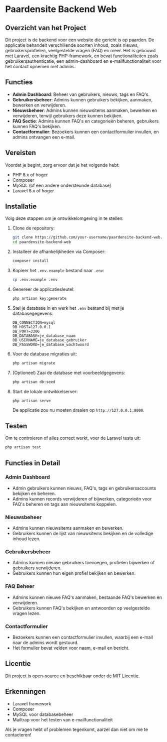# Paardensite Backend Web

## Overzicht van het Project

Dit project is de backend voor een website die gericht is op paarden. De applicatie behandelt verschillende soorten inhoud, zoals nieuws, gebruikersprofielen, veelgestelde vragen (FAQ) en meer. Het is gebouwd met Laravel, een krachtig PHP-framework, en bevat functionaliteiten zoals gebruikersauthenticatie, een admin-dashboard en e-mailfunctionaliteit voor het contact opnemen met admins.

## Functies

- **Admin Dashboard**: Beheer van gebruikers, nieuws, tags en FAQ's.
- **Gebruikersbeheer**: Admins kunnen gebruikers bekijken, aanmaken, bewerken en verwijderen.
- **Nieuwsbeheer**: Admins kunnen nieuwsitems aanmaken, bewerken en verwijderen, terwijl gebruikers deze kunnen bekijken.
- **FAQ Sectie**: Admins kunnen FAQ's en categorieën beheren, gebruikers kunnen FAQ's bekijken.
- **Contactformulier**: Bezoekers kunnen een contactformulier invullen, en admins ontvangen een e-mail.

## Vereisten

Voordat je begint, zorg ervoor dat je het volgende hebt:

- PHP 8.x of hoger
- Composer
- MySQL (of een andere ondersteunde database)
- Laravel 8.x of hoger

## Installatie

Volg deze stappen om je ontwikkelomgeving in te stellen:

1. Clone de repository:
   ```bash
   git clone https://github.com/your-username/paardensite-backend-web.git
   cd paardensite-backend-web
   ```
2. Installeer de afhankelijkheden via Composer:
   ```bash
   composer install
   ```
3. Kopieer het `.env.example` bestand naar `.env`:
   ```bash
   cp .env.example .env
   ```
4. Genereer de applicatiesleutel:
   ```bash
   php artisan key:generate
   ```
5. Stel je database in en werk het `.env` bestand bij met je databasegegevens:
   ```env
   DB_CONNECTION=mysql
   DB_HOST=127.0.0.1
   DB_PORT=3306
   DB_DATABASE=je_database_naam
   DB_USERNAME=je_database_gebruiker
   DB_PASSWORD=je_database_wachtwoord
   ```
6. Voer de database migraties uit:
   ```bash
   php artisan migrate
   ```
7. (Optioneel) Zaai de database met voorbeeldgegevens:
   ```bash
   php artisan db:seed
   ```
8. Start de lokale ontwikkelserver:
   ```bash
   php artisan serve
   ```
   De applicatie zou nu moeten draaien op `http://127.0.0.1:8000`.

## Testen

Om te controleren of alles correct werkt, voer de Laravel tests uit:

```bash
php artisan test
```

## Functies in Detail

### Admin Dashboard

- Admin gebruikers kunnen nieuws, FAQ's, tags en gebruikersaccounts bekijken en beheren.
- Admins kunnen records verwijderen of bijwerken, categorieën voor FAQ's beheren en tags aan nieuwsitems koppelen.

### Nieuwsbeheer

- Admins kunnen nieuwsitems aanmaken en bewerken.
- Gebruikers kunnen de lijst van nieuwsitems bekijken en de volledige inhoud lezen.

### Gebruikersbeheer

- Admins kunnen nieuwe gebruikers toevoegen, profielen bijwerken of gebruikers verwijderen.
- Gebruikers kunnen hun eigen profiel bekijken en bewerken.

### FAQ Beheer

- Admins kunnen nieuwe FAQ's aanmaken, bestaande FAQ's bewerken en verwijderen.
- Gebruikers kunnen FAQ's bekijken en antwoorden op veelgestelde vragen lezen.

### Contactformulier

- Bezoekers kunnen een contactformulier invullen, waarbij een e-mail naar de admins wordt gestuurd.
- Het formulier bevat velden voor naam, e-mail en bericht.

## Licentie

Dit project is open-source en beschikbaar onder de MIT Licentie.

## Erkenningen

- Laravel framework
- Composer
- MySQL voor databasebeheer
- Mailtrap voor het testen van e-mailfunctionaliteit

Als je vragen hebt of problemen tegenkomt, aarzel dan niet om me te contacteren!

